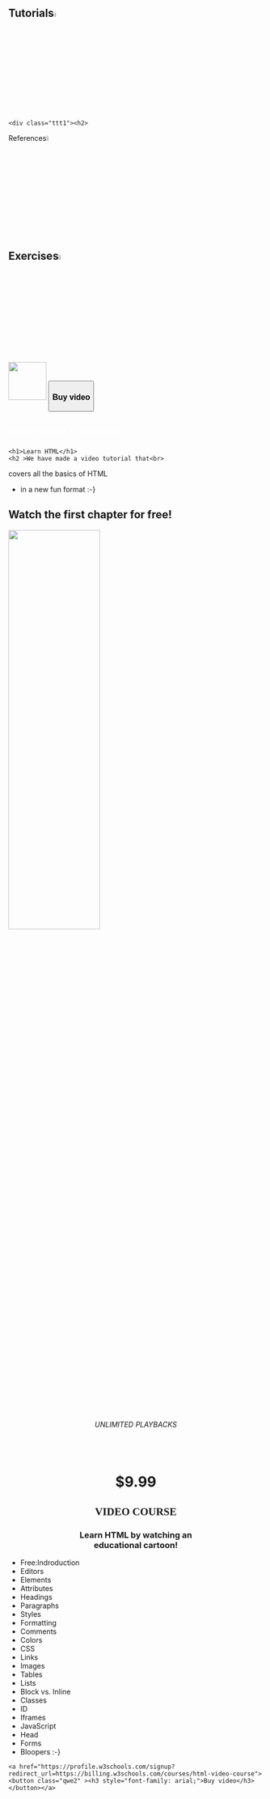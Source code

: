 <!DOCTYPE html>
<html>
<head>
	<meta charset="utf-8">
	<title>Videos-W3schools</title>
	 <a href="https://www.w3schools.com/"><link rel="shortcut icon" href="/star/w321.png" type="w321/png"></a>
	 
</head>
<body>


<div class="ttt"><h2>
  Tutorials<img src="/star/str.png" width="5%" height="5%" class="sss ">
  <span style="margin-left: 12px;"></h2></div>

    <div class="ttt1"><h2>
  References<img src="/star/str.png" width="5%" height="5%" class="jjj">
  </h2></div>


  <div class="ttt2"><h2>
  Exercises<img src="/star/str.png" width="5%" height="5%" class="ggg"></h2></div>


<div class="qwe">
	<link rel="stylesheet" type="text/css" href="/star/asd.css">
	<img src="/star/w32.png"; width="75px" ; height="75px"> 
	<a href="https://profile.w3schools.com/signup?redirect_url=https://billing.w3schools.com/courses/html-video-course"><button class="qwe1" ><h3 style="font-family: arial;">Buy video</h3></button></a>
</div>

<div class="ewq"><link rel="stylesheet" type="text/css" href="/star/asd.css">
	<div class="wer"><link rel="stylesheet" type="text/css" href="/star/asd.css">
	<h2 style="font-family:Calibri; color: white;">W3SCHOOLS VIDEOS</h2>
	
	<h1>Learn HTML</h1>
	<h2 >We have made a video tutorial that<br>
covers all the basics of HTML<br>
- in a new fun format :-}</h2><br>
<h2>Watch the first chapter for free!</h2>

<img class="rrr" src="/star/nor.jpeg" width=60%, height=45% >


<!-- img hover stugel-->
<div class="zxc">
	<div class="coo"><h6 style="text-align: center; margin-top: 4px;">UNLIMITED PLAYBACKS</h6>
		<!-- div texty-->
</div><br>
		<h1><p align="center">$9.99</p></h1>
			<h2 style="font-family:Calibri" ><p align="center">VIDEO COURSE</p></h2>
<h3><p align="center">Learn HTML by watching an<br> educational cartoon!</p></h3>


<!--
<textarea class="bnm"  rows="10px" readonly="readonly"></textarea>-->
<ul class="kkk">

  <li class="iii">Free:Indroduction</li>
  <li>Editors</li>
  <li>Elements</li>
  <li>Attributes</li>
  <li>Headings</li>
  <li>Paragraphs</li>
  <li>Styles</li>
  <li>Formatting</li>
  <li>Comments</li>
  <li>Colors</li>
  <li>CSS</li>
  <li>Links</li>
  <li>Images</li>
  <li>Tables</li>
  <li>Lists</li>
  <li>Block vs. Inline</li>
  <li>Classes</li>
  <li>ID</li>
  <li>Iframes</li>
  <li>JavaScript</li>
  <li>Head</li>
  <li>Forms</li>
  <li>Bloopers :-}</li>
</ul>


<!--
    <input  type="radio" id="ckb1" value="Free:Indroduction" checked="checked">
    <label class="ppp" for="ckb1"><span></span>Free:Introduction</label><br>
    <input  class="ckb2" type="radio" id="ckb2" value="Editors" checked="checked">
    <label class="iii" for="ckb2"><span></span>Editors</label><br>


    <input  type="radio" id="ckb1" value="" checked="checked">
    <label for="ckb1"><span></span>Elements</label><br>
    <input  class="ckb2" type="radio" id="ckb2" value="Attributes" checked="checked">
    <label class="iii" for="ckb2"><span></span>Attributes</label><br>
-->


	<a href="https://profile.w3schools.com/signup?redirect_url=https://billing.w3schools.com/courses/html-video-course"><button class="qwe2" ><h3 style="font-family: arial;">Buy video</h3></button></a>
</div>
</body>
</html>
